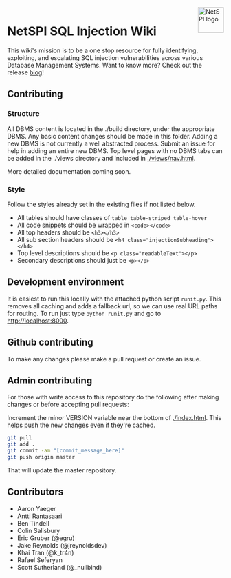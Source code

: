 <a href="https://netspi.com">
    <img src="./images/logo.png" alt="NetSPI logo" title="NetSPI" align="right" height="60" />
</a>

NetSPI SQL Injection Wiki
======================

This wiki's mission is to be a one stop resource for fully identifying, exploiting, and escalating SQL injection vulnerabilities across various Database Management Systems.  Want to know more?  Check out the release [blog](https://blog.netspi.com/netspi-sql-injection-wiki/)!

## Contributing

### Structure

All DBMS content is located in the ./build directory, under the appropriate DBMS. Any basic content changes should be made in this folder. Adding a new DBMS is not currently a well abstracted process. Submit an issue for help in adding an entire new DBMS. Top level pages with no DBMS tabs can be added in the ./views directory and included in [./views/nav.html](./views/nav.html).

More detailed documentation coming soon.

### Style

Follow the styles already set in the existing files if not listed below.

- All tables should have classes of `table table-striped table-hover`
- All code snippets should be wrapped in `<code></code>`
- All top headers should be `<h3></h3>`
- All sub section headers should be `<h4 class="injectionSubheading"></h4>`
- Top level descriptions should be `<p class="readableText"></p>`
- Secondary descriptions should just be `<p></p>`

## Development environment

It is easiest to run this locally with the attached python script `runit.py`. This removes all caching and adds a fallback url, so we can use real URL paths for routing. To run just type `python runit.py` and go to [http://localhost:8000](http://localhost:8000).

## Github contributing

To make any changes please make a pull request or create an issue.

## Admin contributing

For those with write access to this repository do the following after making changes or before accepting pull requests:

Increment the minor VERSION variable near the bottom of [./index.html](./index.html#L77). This helps push the new changes even if they're cached.

```bash
git pull
git add .
git commit -am "[commit_message_here]"
git push origin master
```

That will update the master repository.

## Contributors

- Aaron Yaeger
- Antti Rantasaari
- Ben Tindell
- Colin Salisbury
- Eric Gruber (@egru)
- Jake Reynolds (@jreynoldsdev)
- Khai Tran (@k_tr4n)
- Rafael Seferyan
- Scott Sutherland (@_nullbind)
